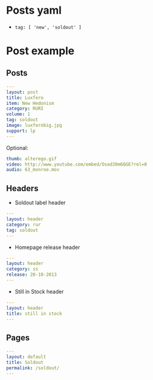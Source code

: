 # Posts yaml

- `tag: [ 'new', 'soldout' ]`

# Post example

## Posts

```yml
---
layout: post
title: Luxfero
item: New Hedonism
category: RURI
volume: 1
tag: soldout
image: luxferobig.jpg
support: lp
---
```

Optional:

```yml
thumb: alterego.gif
video: http://www.youtube.com/embed/Osad30m6QGE?rel=0
audio: 63_monroe.mov
```

## Headers

- Soldout label header

```yaml
---
layout: header
category: rur
tag: soldout
---
```

- Homepage release header

```yaml
---
layout: header
category: ss
release: 20-10-2013
---
```

- Still in Stock header

```yml
---
layout: header
title: still in stock
---
```

## Pages

```yml
---
layout: default
title: Soldout
permalink: /soldout/
---
```
